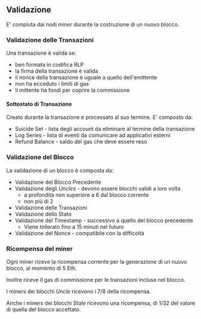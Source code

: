 ## Validazione

E' compiuta dai nodi _miner_ durante la costruzione di un nuovo blocco.

### Validazione delle Transazioni

Una transazione è valida se:
* ben formata in codifica RLP
* la firma della transazione è valida
* il nonce della transazione è uguale a quello dell'emittente
* non ha ecceduto i limiti di gas
* il mittente ha fondi per coprire la commissione

#### Sottostato di Transazione

Creato durante la transazione e processato al suo termine.
E' composto da:
* Suicide Set - lista degli account da eliminare al termine della transazione
* Log Series - lista di eventi da comunicare ad applicativi esterni
* Refund Balance - saldo del gas che deve essere reso

### Validazione del Blocco

La validazione di un blocco è composta da:
* Validazione del Blocco Precedente
* Validazione degli _Uncles_ - devono essere blocchi validi a loro volta
    * a profondità non superiore a 6 dal blocco corrente
    * non più di 2
* Validazione delle Transazioni
* Validazione dello Stato
* Validazione del Timestamp - successivo a quello del blocco precedente
    * Viene tollerato fino a 15 minuti nel futuro
* Validazione del Nonce - compatibile con la difficoltà

### Ricompensa del miner

Ogni miner riceve la ricompensa corrente per la generazione di un nuovo blocco, al momento di 5 Eth.

Inoltre riceve il gas di commissione per le transazioni incluse nel blocco.

I miners dei blocchi _Uncle_ ricevono i 7/8 della ricompensa.

Anche i miners dei blocchi _Stale_ ricevono una ricompensa, di 1/32 del valore di quella del blocco accettato.

